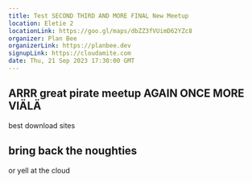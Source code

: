 ```yaml
---
title: Test SECOND THIRD AND MORE FINAL New Meetup
location: Eletie 2
locationLink: https://goo.gl/maps/dbZZ3fVUimD62YZc8
organizer: Plan Bee
organizerLink: https://planbee.dev
signupLink: https://cloudamite.com
date: Thu, 21 Sep 2023 17:30:00 GMT
---
```


## ARRR great pirate meetup AGAIN ONCE MORE VIÄLÄ

best download sites

## bring back the noughties

or yell at the cloud